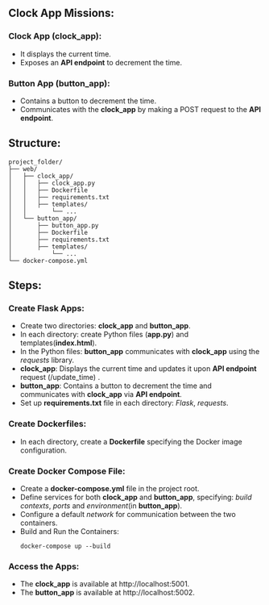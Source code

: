 ## Clock App Missions: 
### Clock App (clock_app): 
-	It displays the current time. 
-	Exposes an **API endpoint** to decrement the time. 
### Button App (button_app):
-	Contains a button to decrement the time. 
-	Communicates with the **clock_app** by making a POST request to the **API endpoint**.

## Structure:
```
project_folder/
├── web/
│   ├── clock_app/
│   │   ├── clock_app.py
│   │   ├── Dockerfile
│   │   ├── requirements.txt
│   │   ├── templates/
│   │       └── ...
│   └── button_app/ 
│       ├── button_app.py
│       ├── Dockerfile
│       ├── requirements.txt
│       ├── templates/
│           └── ...
└── docker-compose.yml 
```

## Steps:
### Create Flask Apps:
-	Create two directories: **clock_app** and **button_app**. 
-	In each directory: create Python files (**app.py**) and templates(**index.html**). 
-   In the Python files: **button_app** communicates with **clock_app** using the *requests* library. 
-	**clock_app**: Displays the current time and updates it upon **API endpoint** request (/update_time) . 
-	**button_app**: Contains a button to decrement the time and communicates with **clock_app** via **API endpoint**. 
-	Set up **requirements.txt** file in each directory: *Flask*, *requests*.
### Create Dockerfiles:
-	In each directory, create a **Dockerfile** specifying the Docker image configuration. 
### Create Docker Compose File:
-	Create a **docker-compose.yml** file in the project root. 
-	Define services for both **clock_app** and **button_app**, specifying: *build contexts*, *ports* and *environment*(in **button_app**). 
-	Configure a default *network* for communication between the two containers. 
-	Build and Run the Containers:
    ```
    docker-compose up --build
    ```
### Access the Apps:
-	The **clock_app** is available at http://localhost:5001. 
-	The **button_app** is available at http://localhost:5002. 
